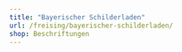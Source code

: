 ```yaml
---
title: "Bayerischer Schilderladen"
url: /freising/bayerischer-schilderladen/
shop: Beschriftungen
---
```

